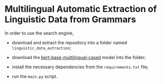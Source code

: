 # Multilingual Automatic Extraction of Linguistic Data from Grammars

In order to use the search engine, 

- download and extract the repository into a folder named <code>linguistic_data_extraction</code>;

- download the [bert-base-multilingual-cased](https://huggingface.co/bert-base-multilingual-cased) model into the folder;

- install the necessary dependencies from the <code>requirements.txt</code> file;

- run the <code>main.py</code> script.
